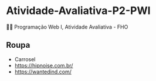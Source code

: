 # Atividade-Avaliativa-P2-PWI
👨‍💻 Programação Web I, Atividade Avaliativa - FHO

## Roupa

- Carrosel
- https://hipnoise.com.br/
- https://wantedind.com/
